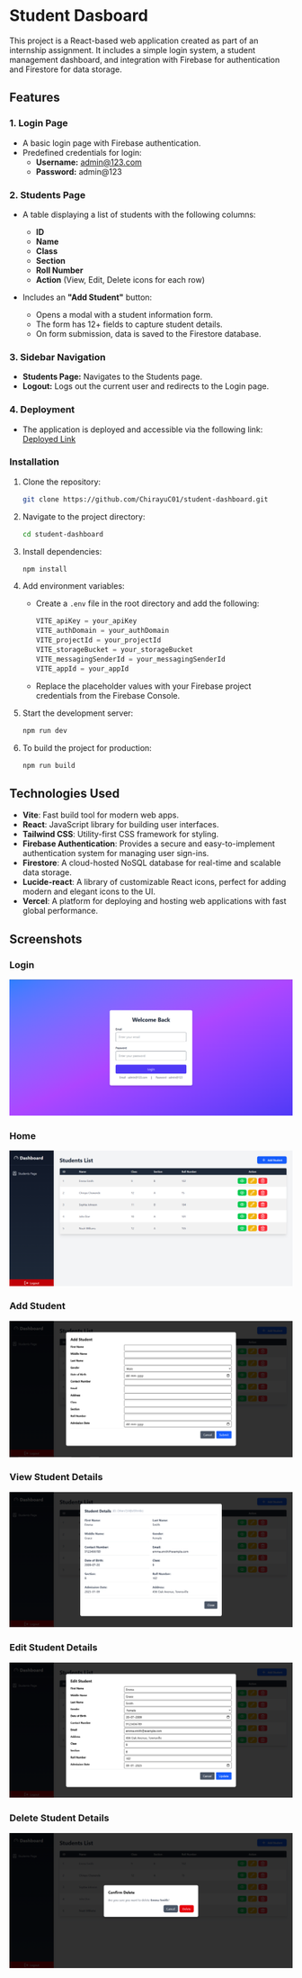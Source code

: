 # Student Dasboard

This project is a React-based web application created as part of an internship assignment. It includes a simple login system, a student management dashboard, and integration with Firebase for authentication and Firestore for data storage.  

## Features  

### 1. Login Page  
- A basic login page with Firebase authentication.  
- Predefined credentials for login:  
  - **Username:** admin@123.com  
  - **Password:** admin@123  

### 2. Students Page  
- A table displaying a list of students with the following columns:  
  - **ID**  
  - **Name**  
  - **Class**  
  - **Section**  
  - **Roll Number**  
  - **Action** (View, Edit, Delete icons for each row)  

- Includes an **"Add Student"** button:  
  - Opens a modal with a student information form.  
  - The form has 12+ fields to capture student details.  
  - On form submission, data is saved to the Firestore database.  

### 3. Sidebar Navigation  
- **Students Page:** Navigates to the Students page.  
- **Logout:** Logs out the current user and redirects to the Login page.  

### 4. Deployment  
- The application is deployed and accessible via the following link:  
  [Deployed Link](https://student-dashboard-murex.vercel.app/)  

### Installation

1. Clone the repository:
   ```bash
   git clone https://github.com/ChirayuC01/student-dashboard.git
   ```
2. Navigate to the project directory:
   ```bash
   cd student-dashboard
   ```
3. Install dependencies:
   ```bash
   npm install
   ```
4. Add environment variables:
   - Create a ```.env``` file in the root directory and add the following:
  
        ```go
        VITE_apiKey = your_apiKey
        VITE_authDomain = your_authDomain
        VITE_projectId = your_projectId
        VITE_storageBucket = your_storageBucket
        VITE_messagingSenderId = your_messagingSenderId
        VITE_appId = your_appId
        ```
    - Replace the placeholder values with your Firebase project credentials from the Firebase Console.
5. Start the development server:
   ```bash
   npm run dev
   ```
6. To build the project for production:
   ```bash
   npm run build
   ```

## Technologies Used

- **Vite**: Fast build tool for modern web apps.
- **React**: JavaScript library for building user interfaces.
- **Tailwind CSS**: Utility-first CSS framework for styling.
- **Firebase Authentication**: Provides a secure and easy-to-implement authentication system for managing user sign-ins.
- **Firestore**: A cloud-hosted NoSQL database for real-time and scalable data storage.
- **Lucide-react**: A library of customizable React icons, perfect for adding modern and elegant icons to the UI.
- **Vercel**: A platform for deploying and hosting web applications with fast global performance.

## Screenshots

### Login
![Login](./screenshots/Login.png)

### Home
![Login](./screenshots/Home.png)

### Add Student
![Login](./screenshots/Add%20Student.png)

### View Student Details
![Login](./screenshots/View%20Student%20Details.png)

### Edit Student Details
![Login](./screenshots/Edit%20Student%20Details.png)

### Delete Student Details
![Login](./screenshots/Delete%20Student%20Details.png)